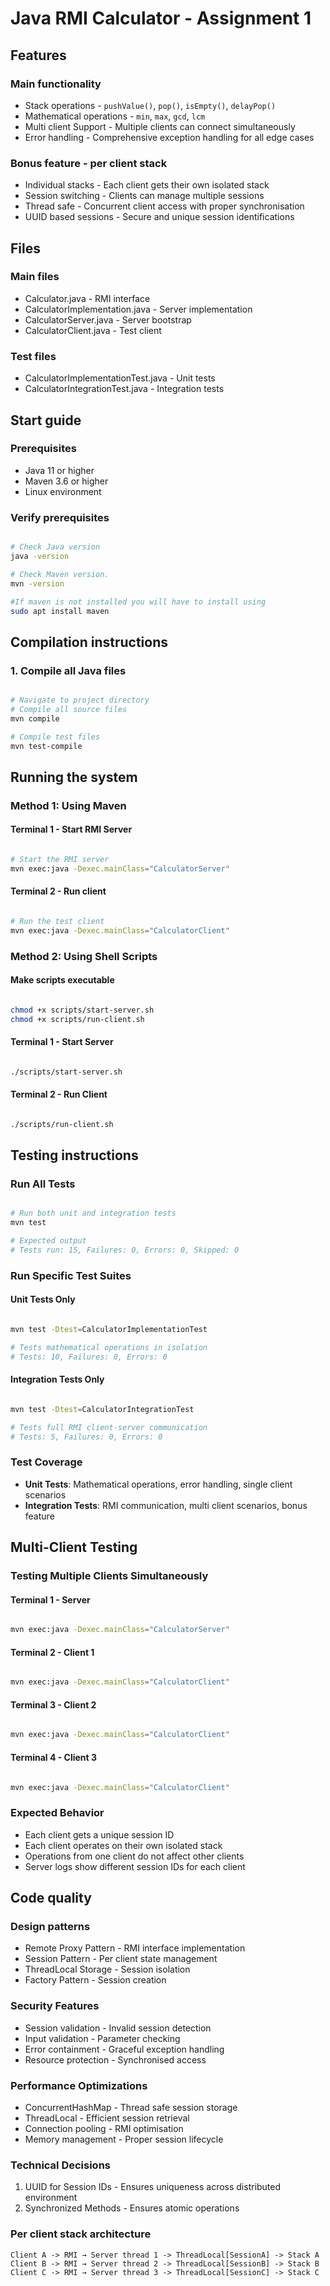 # Java RMI Calculator - Assignment 1

## Features

### Main functionality
- Stack operations - `pushValue()`, `pop()`, `isEmpty()`, `delayPop()`
- Mathematical operations - `min`, `max`, `gcd`, `lcm`
- Multi client Support - Multiple clients can connect simultaneously
- Error handling - Comprehensive exception handling for all edge cases

### Bonus feature - per client stack 
- Individual stacks - Each client gets their own isolated stack
- Session switching - Clients can manage multiple sessions 
- Thread safe - Concurrent client access with proper synchronisation 
- UUID based sessions - Secure and unique session identifications 

## Files 

### Main files 

- Calculator.java - RMI interface
- CalculatorImplementation.java - Server implementation 
- CalculatorServer.java - Server bootstrap
- CalculatorClient.java - Test client

### Test files 

- CalculatorImplementationTest.java - Unit tests 
- CalculatorIntegrationTest.java - Integration tests

## Start guide

### Prerequisites
- Java 11 or higher
- Maven 3.6 or higher
- Linux environment

### Verify prerequisites
```bash

# Check Java version
java -version

# Check Maven version.
mvn -version

#If maven is not installed you will have to install using
sudo apt install maven 
```

## Compilation instructions

### 1. Compile all Java files
```bash

# Navigate to project directory
# Compile all source files
mvn compile

# Compile test files
mvn test-compile
```

## Running the system

### Method 1: Using Maven

#### Terminal 1 - Start RMI Server
```bash

# Start the RMI server
mvn exec:java -Dexec.mainClass="CalculatorServer"

```

#### Terminal 2 - Run client
```bash

# Run the test client
mvn exec:java -Dexec.mainClass="CalculatorClient"
```

### Method 2: Using Shell Scripts

#### Make scripts executable
```bash

chmod +x scripts/start-server.sh
chmod +x scripts/run-client.sh
```

#### Terminal 1 - Start Server
```bash

./scripts/start-server.sh
```

#### Terminal 2 - Run Client
```bash

./scripts/run-client.sh
```

## Testing instructions

### Run All Tests
```bash

# Run both unit and integration tests
mvn test

# Expected output
# Tests run: 15, Failures: 0, Errors: 0, Skipped: 0
```

### Run Specific Test Suites

#### Unit Tests Only
```bash

mvn test -Dtest=CalculatorImplementationTest

# Tests mathematical operations in isolation
# Tests: 10, Failures: 0, Errors: 0
```

#### Integration Tests Only
```bash

mvn test -Dtest=CalculatorIntegrationTest

# Tests full RMI client-server communication
# Tests: 5, Failures: 0, Errors: 0
```

### Test Coverage
- **Unit Tests**: Mathematical operations, error handling, single client scenarios
- **Integration Tests**: RMI communication, multi client scenarios, bonus feature

## Multi-Client Testing

### Testing Multiple Clients Simultaneously

#### Terminal 1 - Server
```bash

mvn exec:java -Dexec.mainClass="CalculatorServer"
```

#### Terminal 2 - Client 1
```bash

mvn exec:java -Dexec.mainClass="CalculatorClient"
```

#### Terminal 3 - Client 2
```bash

mvn exec:java -Dexec.mainClass="CalculatorClient"
```

#### Terminal 4 - Client 3
```bash

mvn exec:java -Dexec.mainClass="CalculatorClient"
```

### Expected Behavior
- Each client gets a unique session ID
- Each client operates on their own isolated stack
- Operations from one client do not affect other clients
- Server logs show different session IDs for each client

## Code quality

### Design patterns
- Remote Proxy Pattern - RMI interface implementation
- Session Pattern - Per client state management
- ThreadLocal Storage - Session isolation
- Factory Pattern - Session creation

### Security Features
- Session validation - Invalid session detection
- Input validation - Parameter checking
- Error containment - Graceful exception handling
- Resource protection - Synchronised access

### Performance Optimizations
- ConcurrentHashMap - Thread safe session storage
- ThreadLocal - Efficient session retrieval
- Connection pooling - RMI optimisation
- Memory management - Proper session lifecycle

### Technical Decisions
1. UUID for Session IDs - Ensures uniqueness across distributed environment
2. Synchronized Methods - Ensures atomic operations

### Per client stack architecture
```
Client A -> RMI → Server thread 1 -> ThreadLocal[SessionA] -> Stack A
Client B -> RMI → Server thread 2 -> ThreadLocal[SessionB] -> Stack B
Client C -> RMI → Server thread 3 -> ThreadLocal[SessionC] -> Stack C
```

